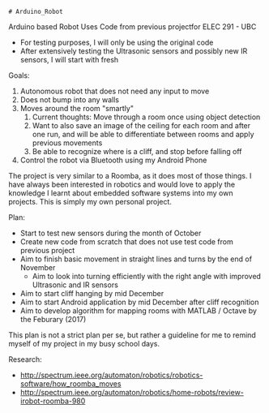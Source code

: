     # Arduino_Robot
Arduino based Robot
Uses Code from previous projectfor ELEC 291 - UBC
- For testing purposes, I will only be using the original code
- After extensively testing the Ultrasonic sensors and possibly new IR sensors,
I will start with fresh

Goals:

1. Autonomous robot that does not need any input to move
2. Does not bump into any walls
3. Moves around the room "smartly"
    1. Current thoughts: Move through a room once using object detection
    2. Want to also save an image of the ceiling for each room and after one run,
    and will be able to differentiate between rooms and apply previous movements
    3. Be able to recognize where is a cliff, and stop before falling off
4. Control the robot via Bluetooth using my Android Phone

The project is very similar to a Roomba, as it does most of those things. I have always
been interested in robotics and would love to apply the knowledge I learnt about embedded
software systems into my own projects. This is simply my own personal project.

Plan:
- Start to test new sensors during the month of October
- Create new code from scratch that does not use test code from previous project
- Aim to finish basic movement in straight lines and turns by the end of November
    - Aim to look into turning efficiently with the right angle with improved Ultrasonic and IR sensors
- Aim to start cliff hanging by mid December
- Aim to start Android application by mid December after cliff recognition
- Aim to develop algorithm for mapping rooms with MATLAB / Octave by the Feburary (2017)

This plan is not a strict plan per se, but rather a guideline for me to remind myself of
my project in my busy school days.

Research:
- http://spectrum.ieee.org/automaton/robotics/robotics-software/how_roomba_moves 
- http://spectrum.ieee.org/automaton/robotics/home-robots/review-irobot-roomba-980
